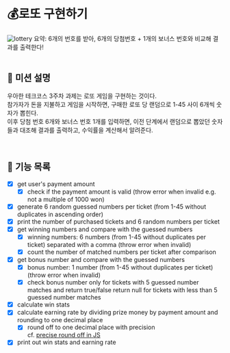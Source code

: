 # **💰로또 구현하기**

![lottery](https://d.newsweek.com/en/full/1274432/mega-millions-results-12-28-19.webp?w=737&f=b454933a7d77fbed8a10d7d7a84ebfff)
요약: 6개의 번호를 받아, 6개의 당첨번호 + 1개의 보너스 번호와 비교해 결과를 출력한다! 
<br/>
<br/>
## **📝 미션 설명**
우아한 테크코스 3주차 과제는 로또 게임을 구현하는 것이다.   
참가자가 돈을 지불하고 게임을 시작하면, 구매한 로또 당 랜덤으로 1-45 사이 6개씩 숫자가 뽑힌다.   
이후 당첨 번호 6개와 보너스 번호 1개를 입력하면, 이전 단계에서 랜덤으로 뽑았던 숫자들과 대조해 결과를 출력하고, 수익률을 계산해서 알려준다.

<br/>

## **📌 기능 목록**
- [x] get user's payment amount
    - [x] check if the payment amount is valid (throw error when invalid e.g. not a multiple of 1000 won)
- [x] generate 6 random guessed numbers per ticket (from 1-45 without duplicates in ascending order)
- [x] print the number of purchased tickets and 6 random numbers per ticket
- [x] get winning numbers and compare with the guessed numbers
    - [x] winning numbers: 6 numbers (from 1-45 without duplicates per ticket) separated with a comma (throw error when invalid)
    - [x] count the number of matched numbers per ticket after comparison
- [x] get bonus number and compare with the guessed numbers
    - [x] bonus number: 1 number (from 1-45 without duplicates per ticket) (throw error when invalid)
    - [x] check bonus number only for tickets with 5 guessed number matches and return true/false
          return null for tickets with less than 5 guessed number matches
- [x] calculate win stats 
- [x] calculate earning rate by dividing prize money by payment amount and rounding to one decimal place
    - [x] round off to one decimal place with precision  
          cf. [precise round off in JS](https://studyingazae.tistory.com/155)
- [x] print out win stats and earning rate